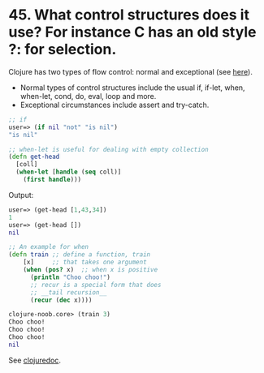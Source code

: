 # 45. What control structures does it use? For instance C has an old style ?: for selection.

Clojure has two types of flow control: normal and exceptional (see [here](https://clojuredocs.org/quickref)).

* Normal types of control structures include the usual if, if-let, when, when-let, cond, do, eval, loop and more.  
*  Exceptional circumstances include assert and try-catch.


``` clj
;; if 
user=> (if nil "not" "is nil")
"is nil"

;; when-let is useful for dealing with empty collection
(defn get-head
  [coll]
  (when-let [handle (seq coll)]
    (first handle)))
```

Output:
```clojure
user=> (get-head [1,43,34])
1
user=> (get-head [])
nil
```

``` clj
;; An example for when
(defn train ;; define a function, train
    [x]     ;; that takes one argument
    (when (pos? x)  ;; when x is positive
      (println "Choo choo!")
      ;; recur is a special form that does
      ;; __tail recursion__
      (recur (dec x)))) 
```

``` clj
clojure-noob.core> (train 3)
Choo choo!
Choo choo!
Choo choo!
nil
```

See [clojuredoc](https://clojuredocs.org/clojure.core/when-let).

